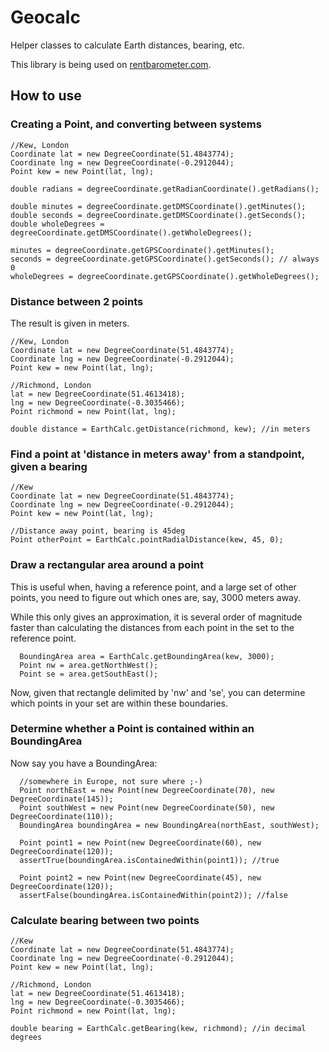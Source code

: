 Geocalc
=======

Helper classes to calculate Earth distances, bearing, etc.

This library is being used on [rentbarometer.com](http://rentbarometer.com).

How to use
-

### Creating a Point, and converting between systems

    //Kew, London
    Coordinate lat = new DegreeCoordinate(51.4843774);
    Coordinate lng = new DegreeCoordinate(-0.2912044);
    Point kew = new Point(lat, lng);
    
    double radians = degreeCoordinate.getRadianCoordinate().getRadians();
    
    double minutes = degreeCoordinate.getDMSCoordinate().getMinutes();
    double seconds = degreeCoordinate.getDMSCoordinate().getSeconds();
    double wholeDegrees = degreeCoordinate.getDMSCoordinate().getWholeDegrees();
    
    minutes = degreeCoordinate.getGPSCoordinate().getMinutes();
    seconds = degreeCoordinate.getGPSCoordinate().getSeconds(); // always 0
    wholeDegrees = degreeCoordinate.getGPSCoordinate().getWholeDegrees();

### Distance between 2 points

The result is given in meters.

    //Kew, London
    Coordinate lat = new DegreeCoordinate(51.4843774);
    Coordinate lng = new DegreeCoordinate(-0.2912044);
    Point kew = new Point(lat, lng);

    //Richmond, London
    lat = new DegreeCoordinate(51.4613418);
    lng = new DegreeCoordinate(-0.3035466);
    Point richmond = new Point(lat, lng);

    double distance = EarthCalc.getDistance(richmond, kew); //in meters
    
    
### Find a point at 'distance in meters away' from a standpoint, given a bearing

    //Kew
    Coordinate lat = new DegreeCoordinate(51.4843774);
    Coordinate lng = new DegreeCoordinate(-0.2912044);
    Point kew = new Point(lat, lng);
    
    //Distance away point, bearing is 45deg
    Point otherPoint = EarthCalc.pointRadialDistance(kew, 45, 0);
    
### Draw a rectangular area around a point

This is useful when, having a reference point, and a large set of 
other points, you need to figure out which ones are, say, 3000 meters away.

While this only gives an approximation, it is several order of magnitude faster
than calculating the distances from each point in the set to the reference point.

      BoundingArea area = EarthCalc.getBoundingArea(kew, 3000);
      Point nw = area.getNorthWest();
      Point se = area.getSouthEast();
      
Now, given that rectangle delimited by 'nw' and 'se', you can determine which points in your set are within these boundaries.

### Determine whether a Point is contained within an BoundingArea

Now say you have a BoundingArea:

      //somewhere in Europe, not sure where ;-)
      Point northEast = new Point(new DegreeCoordinate(70), new DegreeCoordinate(145));
      Point southWest = new Point(new DegreeCoordinate(50), new DegreeCoordinate(110));
      BoundingArea boundingArea = new BoundingArea(northEast, southWest);
      
      Point point1 = new Point(new DegreeCoordinate(60), new DegreeCoordinate(120));
      assertTrue(boundingArea.isContainedWithin(point1)); //true
      
      Point point2 = new Point(new DegreeCoordinate(45), new DegreeCoordinate(120));
      assertFalse(boundingArea.isContainedWithin(point2)); //false

### Calculate bearing between two points

    //Kew
    Coordinate lat = new DegreeCoordinate(51.4843774);
    Coordinate lng = new DegreeCoordinate(-0.2912044);
    Point kew = new Point(lat, lng);
    
    //Richmond, London
    lat = new DegreeCoordinate(51.4613418);
    lng = new DegreeCoordinate(-0.3035466);
    Point richmond = new Point(lat, lng);
    
    double bearing = EarthCalc.getBearing(kew, richmond); //in decimal degrees
